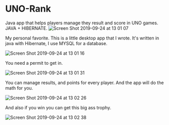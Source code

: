 # UNO-Rank
Java app that helps players manage they result and score in UNO games. JAVA + HIBERNATE.
![Screen Shot 2019-09-24 at 13 01 07](https://user-images.githubusercontent.com/49531974/65508696-17c79e00-ded1-11e9-8bbe-fc59dc5e8c3f.png)

My personal favorite. This is a little desktop app that I wrote. It's written in java with Hibernate, I use MYSQL for a database.

![Screen Shot 2019-09-24 at 13 01 16](https://user-images.githubusercontent.com/49531974/65508699-19916180-ded1-11e9-8afe-91badc77e95b.png)

You need a permit to get in. 

![Screen Shot 2019-09-24 at 13 01 31](https://user-images.githubusercontent.com/49531974/65508701-1b5b2500-ded1-11e9-9df1-f2ce53a47d05.png)

You can manage results, and points for every player. And the app will do the math for you.

![Screen Shot 2019-09-24 at 13 02 26](https://user-images.githubusercontent.com/49531974/65508705-1d24e880-ded1-11e9-8232-621ee0614274.png)


And also if you win you can get this big ass trophy.

![Screen Shot 2019-09-24 at 13 02 38](https://user-images.githubusercontent.com/49531974/65508709-1eeeac00-ded1-11e9-8fee-8ecb094d2031.png)
